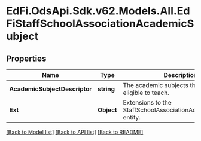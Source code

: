 # EdFi.OdsApi.Sdk.v62.Models.All.EdFiStaffSchoolAssociationAcademicSubject

## Properties

Name | Type | Description | Notes
------------ | ------------- | ------------- | -------------
**AcademicSubjectDescriptor** | **string** | The academic subjects the individual is eligible to teach. | 
**Ext** | **Object** | Extensions to the StaffSchoolAssociationAcademicSubject entity. | [optional] 

[[Back to Model list]](../README.md#documentation-for-models) [[Back to API list]](../README.md#documentation-for-api-endpoints) [[Back to README]](../README.md)

